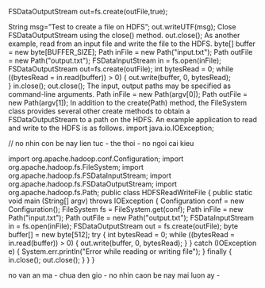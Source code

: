 FSDataOutputStream out=fs.create(outFile,true);


String msg=”Test to create a file on HDFS”;
out.writeUTF(msg);
Close FSDataOutputStream using the close() method.
out.close();
As another example, read from an input file and write the file to the HDFS.
byte[] buffer = new byte[BUFFER_SIZE];
Path inFile = new Path("input.txt");
Path outFile = new Path("output.txt");
FSDataInputStream in = fs.open(inFile);
FSDataOutputStream out=fs.create(outFile);
int bytesRead = 0;
         while ((bytesRead = in.read(buffer)) > 0) {
           out.write(buffer, 0, bytesRead);       
}
in.close();
out.close();
The input, output paths may be specified as command-line arguments.
Path inFile = new Path(argv[0]);
Path outFile = new Path(argv[1]);
In addition to the create(Path) method, the FileSystem class provides several other create methods to obtain a FSDataOutputStream to a path on the HDFS.
An example application to read and write to the HDFS is as follows.
    import java.io.IOException;

// no nhin con be nay lien tuc - the thoi - no ngoi cai kieu 









import org.apache.hadoop.conf.Configuration;
    import org.apache.hadoop.fs.FileSystem;
    import org.apache.hadoop.fs.FSDataInputStream;
    import org.apache.hadoop.fs.FSDataOutputStream;
    import org.apache.hadoop.fs.Path;
    public class HDFSReadWriteFile {
      public static void main (String[] argv) throws IOException {
        Configuration conf = new Configuration();
       FileSystem fs = FileSystem.get(conf);
        Path inFile = new Path("input.txt");
        Path outFile = new Path("output.txt");
       FSDataInputStream in = fs.open(inFile);
        FSDataOutputStream out = fs.create(outFile);
       byte buffer[] = new byte[512];
        try {
          int bytesRead = 0;
          while ((bytesRead = in.read(buffer)) > 0) {
           out.write(buffer, 0, bytesRead);
          }
        } catch (IOException e) {
          System.err.println("Error while reading or writing file");
        } finally {
         in.close();
          out.close();
        }
      }
    }




no van an ma - chua den gio - no nhin caon be nay mai luon ay - 



